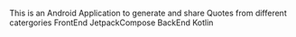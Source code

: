 This is an Android Application to generate and share Quotes from different catergories
FrontEnd  JetpackCompose
BackEnd   Kotlin
